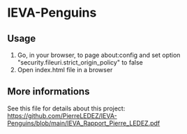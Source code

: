 # IEVA-Penguins


## Usage

1. Go, in your browser, to page about:config and set option "security.fileuri.strict_origin_policy" to false 
2. Open index.html file in a browser

## More informations

See this file for details about this project:  
https://github.com/PierreLEDEZ/IEVA-Penguins/blob/main/IEVA_Rapport_Pierre_LEDEZ.pdf
 
